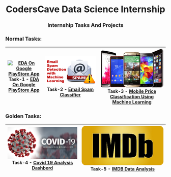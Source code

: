 <h1 align="center">CodersCave Data Science Internship</h1>
<h3 align="center">Internship Tasks And Projects</h3>
<h3 align="left">Normal Tasks:</h3>

| <a href="https://github.com/TejasPosupo/CodersCave_Data_Science_Internship/blob/CodersCave_Data_Science_Internship/EDA%20on%20Google%20Play%20Store%20App%20Dataset/EDA%20On%20GoogleStore%20App%20Analysis.ipynb"><img src="https://user-images.githubusercontent.com/44115595/72658488-4df4c600-3977-11ea-8fc7-263d2884c4e7.png" alt="EDA On Google PlayStore App"></a> <br> Task-1 - [EDA On Google PlayStore App](https://github.com/TejasPosupo/CodersCave_Data_Science_Internship/blob/CodersCave_Data_Science_Internship/EDA%20on%20Google%20Play%20Store%20App%20Dataset/EDA%20On%20GoogleStore%20App%20Analysis.ipynb) | <a href="https://github.com/TejasPosupo/CodersCave_Data_Science_Internship/blob/CodersCave_Data_Science_Internship/Email%20Spam%20Classifier/Spam_Detection.ipynb"><img src="https://github.com/TejasPosupo/images/blob/main/Untitled-46.png" alt="Email Spam Classifier"></a> <br> Task-2 - [Email Spam Classifier](https://github.com/TejasPosupo/CodersCave_Data_Science_Internship/blob/CodersCave_Data_Science_Internship/Email%20Spam%20Classifier/Spam_Detection.ipynb) | <a href="https://github.com/TejasPosupo/CodersCave_Data_Science_Internship/tree/CodersCave_Data_Science_Internship/Mobile%20Price%20Classification%20Using%20Machine%20learning"><img src="https://github.com/TejasPosupo/images/blob/main/PngItem_1097322.png" alt="4K Mountains Wallpaper"></a> <br> Task-3 - [Mobile Price Classification Using Machine Learning](https://github.com/TejasPosupo/CodersCave_Data_Science_Internship/tree/CodersCave_Data_Science_Internship/Mobile%20Price%20Classification%20Using%20Machine%20learning) |
| --- | --- | --- |



<h3 align="left">Golden Tasks:</h3>

| <a href="https://github.com/TejasPosupo/CodersCave_Data_Science_Internship/tree/CodersCave_Data_Science_Internship/Covid%2019%20Analysis"><img src="https://github.com/TejasPosupo/images/blob/main/covid-19-image.png" alt="4K Mountains Wallpaper"></a> <br> Task-4 - [Covid 19 Analysis Dashbord](https://github.com/TejasPosupo/CodersCave_Data_Science_Internship/tree/CodersCave_Data_Science_Internship/Covid%2019%20Analysis) | <a href="https://github.com/TejasPosupo/CodersCave_Data_Science_Internship/tree/CodersCave_Data_Science_Internship/IMDB%20Data%20Analysis"><img src="https://github.com/TejasPosupo/images/blob/main/1-NDQR0S6ZkD4Hb1h1QIUdFQ.png" alt="4K Mountains Wallpaper"></a> <br> Task-5 - [IMDB Data Analysis](https://github.com/TejasPosupo/CodersCave_Data_Science_Internship/tree/CodersCave_Data_Science_Internship/IMDB%20Data%20Analysis) |
| --- | --- |

